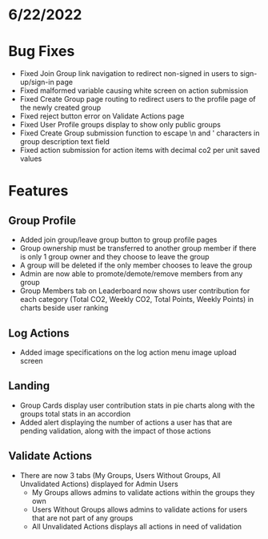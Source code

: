 # 6/22/2022

# Bug Fixes

- Fixed Join Group link navigation to redirect non-signed in users to sign-up/sign-in page
- Fixed malformed variable causing white screen on action submission
- Fixed Create Group page routing to redirect users to the profile page of the newly created group
- Fixed reject button error on Validate Actions page
- Fixed User Profile groups display to show only public groups
- Fixed Create Group submission function to escape \n and ' characters in group description text field
- Fixed action submission for action items with decimal co2 per unit saved values

# Features

## Group Profile

- Added join group/leave group button to group profile pages
- Group ownership must be transferred to another group member if there is only 1 group owner and they choose to leave the group
- A group will be deleted if the only member chooses to leave the group
- Admin are now able to promote/demote/remove members from any group
- Group Members tab on Leaderboard now shows user contribution for each category (Total CO2, Weekly CO2, Total Points, Weekly Points) in charts beside user ranking

## Log Actions

- Added image specifications on the log action menu image upload screen

## Landing

- Group Cards display user contribution stats in pie charts along with the groups total stats in an accordion
- Added alert displaying the number of actions a user has that are pending validation, along with the impact of those actions

## Validate Actions

- There are now 3 tabs (My Groups, Users Without Groups, All Unvalidated Actions) displayed for Admin Users
  - My Groups allows admins to validate actions within the groups they own
  - Users Without Groups allows admins to validate actions for users that are not part of any groups
  - All Unvalidated Actions displays all actions in need of validation
